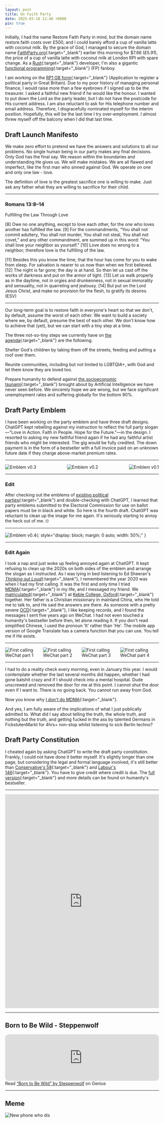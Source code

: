 ```yaml
---
layout: post
title: On Faith Party
date: 2025-03-18 12:48 +0000
pin: true
---
```


Initially, I had the name Restore Faith Party in mind, but the domain name restore.faith costs over £500, and I could barely afford a cup of vanilla latte with coconut milk. By the grace of God, I managed to secure the domain name [FaithParty.org](https://www.faithparty.org/){:target="_blank"} earlier this morning for $7.66 (£5.91), the price of a cup of vanilla latte with coconut milk at London RPI with spare change. As a [Rust](https://en.wikipedia.org/wiki/Rust_(programming_language)){:target="_blank"} developer, I'm also a gigantic [functional programming](https://en.wikipedia.org/wiki/Functional_programming){:target="_blank"} (FP) fanboy.

I am working on the [RP1 GB form](https://www.electoralcommission.org.uk/sites/default/files/2023-06/RP1%20GB%20updated%20May%202023.pdf){:target="_blank"} (Application to register a political party in Great Britain). Due to my poor history of managing personal finance, I would raise more than a few eyebrows if I signed up to be the treasurer. I asked a faithful new friend if he would like the honour. I wanted to put down the Lord as the party leader, but I do not have the postcode for His current address. I am also reluctant to ask for His telephone number and email address. Therefore, I disgracefully nominated myself for the interim position. Hopefully, this will be the last time I try over-employment. I almost threw myself off the balcony when I did that last time.

## Draft Launch Manifesto

We make zero effort to pretend we have the answers and solutions to all our problems. No single human being in our party makes any final decisions. Only God has the final say. We reason within the boundaries and understanding He gives us. We will make mistakes. We are all flawed and imperfect, like the first man who sinned against God. We operate on one and only one law - love.

The definition of love is the greatest sacrifice one is willing to make. Just ask any father what they are willing to sacrifice for their child.

---

### Romans 13:8–14

Fulfilling the Law Through Love

[8] Owe no one anything, except to love each other, for the one who loves another has fulfilled the law. [9] For the commandments, “You shall not commit adultery, You shall not murder, You shall not steal, You shall not covet,” and any other commandment, are summed up in this word: “You shall love your neighbor as yourself.” [10] Love does no wrong to a neighbor; therefore love is the fulfilling of the law.

[11] Besides this you know the time, that the hour has come for you to wake from sleep. For salvation is nearer to us now than when we first believed. [12] The night is far gone; the day is at hand. So then let us cast off the works of darkness and put on the armor of light. [13] Let us walk properly as in the daytime, not in orgies and drunkenness, not in sexual immorality and sensuality, not in quarreling and jealousy. [14] But put on the Lord Jesus Christ, and make no provision for the flesh, to gratify its desires. (ESV)

---

Our long-term goal is to restore faith in everyone's heart so that we don't, by default, assume the worst of each other. We want to build a society where we, by default, presume the best of each other. We don't know how to achieve that (yet), but we can start with a tiny step at a time.

The three not-so-tiny steps we currently have on [the agenda](../on-money-and-fiscal-policy/){:target="_blank"} are the following.

Shelter God's children by taking them off the streets, feeding and putting a roof over them.

Reunite communities, including but not limited to LGBTQIA+, with God and let them know they are loved too.

Prepare humanity to defend against [the socioeconomic tsunami](https://letter.hesaid.love/){:target="_blank"} brought about by Artificial Intelligence we have never seen before. We sincerely hope we are wrong, but we face significant unemployment rates and suffering globally for the bottom 90%.

## Draft Party Emblem

I have been working on the party emblem and have three draft designs. ChatGPT kept rebelling against my instruction to reflect the full party slogan—"Love in Action. Faith in People. Hope for the Future."—in the design. I resorted to asking my new faithful friend again if he had any faithful artist friends who might be interested. The gig would be fully credited. The down payment is in the form of a bestseller with a full invoice paid on an unknown future date if they charge above-market premium rates.

---

<div style="display: flex; justify-content: space-between;">
  <img src="/emblem_v0_3.webp" alt="Emblem v0.3" style="max-width: 90%; height: auto;"/>
  <img src="/emblem_v0_2.webp" alt="Emblem v0.2" style="max-width: 90%; height: auto;"/>
  <img src="/emblem_v0_1.webp" alt="Emblem v0.1" style="max-width: 90%; height: auto;"/>
</div>

---

### Edit

After checking out the emblems of [existing political parties](https://www.electoralcommission.org.uk/political-registration-and-regulation/political-party-registration){:target="_blank"} and double-checking with ChatGPT, I learned that party emblems submitted to the Electoral Commission for use on ballot papers must be in black and white. So here is the fourth draft. ChatGPT was reluctant to clean up the image for me again. It's seriously starting to annoy the heck out of me. 🙄

---

![Emblem v0.4](/emblem_v0_4.webp){: style="display: block; margin: 0 auto; width: 50%;" }

---

### Edit Again

I took a nap and just woke up feeling annoyed again at ChatGPT. It kept refusing to clean up the 2020s on both sides of the emblem and arrange the slogan as I instructed. As I was lying in bed listening to Ed Sheeran's [_Thinking out Loud_](https://open.spotify.com/track/34gCuhDGsG4bRPIf9bb02f?si=9f2626232c204b37){:target="_blank"}, I remembered the year 2020 was when I had my first calling. It was the first and only time I tried [MDMA](https://en.wikipedia.org/wiki/MDMA){:target="_blank"} in my life, and I messaged my friend. We [matriculated](../on-confirmation/){:target="_blank"} at [Keble College, Oxford](../on-more-interesting-coincidences/){:target="_blank"} together. Her father is a Christian missionary in mainland China, who He told me to talk to, and He said the answers are there. As someone with a pretty severe [OCD](https://en.wikipedia.org/wiki/Obsessive%E2%80%93compulsive_disorder){:target="_blank"}, I like keeping records, and I found the messages I sent five years ago on WeChat. I had not even touched a humanity's bestseller before then, let alone reading it. If you don't read simplified Chinese, I used the pronoun 'It' rather than 'He'. The mobile app version of Google Translate has a camera function that you can use. You tell me if He exists.

---

<div style="display: flex; justify-content: space-between;">
  <img src="/first_calling_wechat_1.jpg" alt="First calling WeChat part 1" style="max-width: 90%; height: auto;"/>
  <img src="/first_calling_wechat_2.jpg" alt="First calling WeChat part 2" style="max-width: 90%; height: auto;"/>
  <img src="/first_calling_wechat_3.jpg" alt="First calling WeChat part 3" style="max-width: 90%; height: auto;"/>
  <img src="/first_calling_wechat_4.jpg" alt="First calling WeChat part 4" style="max-width: 90%; height: auto;"/>
</div>

---

I had to do a reality check every morning, even in January this year. I would contemplate whether the last several months did happen, whether I had gone batshit crazy and if I should check into a mental hospital. Dude unscrewed and removed the door for me at this point. I cannot shut the door even if I want to. There is no going back. You cannot run away from God.

Now you know why [I don't do MDMA](../on-drugs/){:target="_blank"}.

And yes, I am fully aware of the implications of what I just publically admitted to. What did I say about telling the truth, the whole truth, and nothing but the truth, and getting fucked in the ass by talented Germans in FickstutenMarkt for 4hrs+ non-stop whilst listening to sick Berlin techno?

## Draft Party Constitution

I cheated again by asking ChatGPT to write the draft party constitution. Frankly, I could not have done it better myself. It's slightly longer than one page, but considering the legal and formal language involved, it's still better than [Conservative's 58](https://public.conservatives.com/organisation-department/202101/Conservative%20Party%20Constitution%20%20as%20amended%20January%202021.pdf){:target="_blank"} and [Labour's 146](https://labour.org.uk/wp-content/uploads/2024/02/Rule-Book-2024.pdf){:target="_blank"}. You have to give credit where credit is due. The [full version](https://en.wikipedia.org/wiki/Bible){:target="_blank"} and more details can be found on humanity's bestseller.

---

<embed src="https://dl.hesaidlove.com/Great_Commandment_of_Jesus.pdf" type="application/pdf" width="100%" height="700px" />

---

## Born to Be Wild - Steppenwolf

<iframe style="border-radius:12px" src="https://open.spotify.com/embed/track/3lN8PP6R2IxbLP05QpYXng?utm_source=generator&theme=0" width="100%" height="152" frameBorder="0" allowfullscreen="" allow="autoplay; clipboard-write; encrypted-media; fullscreen; picture-in-picture" loading="lazy"></iframe>

<div id='rg_embed_link_124052' class='rg_embed_link' data-song-id='124052'>Read <a href='https://genius.com/Steppenwolf-born-to-be-wild-lyrics'>“Born to Be Wild” by Steppenwolf</a> on Genius</div> <script crossorigin src='https://genius.com/songs/124052/embed.js'></script>

---

## Meme

![New phone who dis](/27c53d19791a5fb7aa008aadf3a0606b.jpeg)

